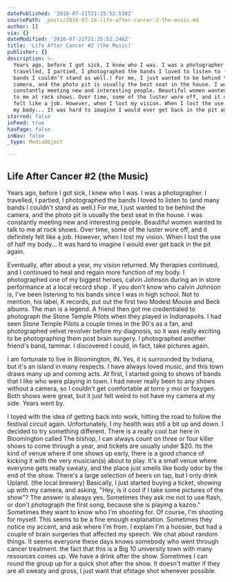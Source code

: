 ```yaml
---
datePublished: '2016-07-21T21:35:52.538Z'
sourcePath: _posts/2016-07-18-life-after-cancer-2-the-music.md
author: []
via: {}
dateModified: '2016-07-21T21:35:52.246Z'
title: 'Life After Cancer #2 (the Music)'
publisher: {}
description: >-
  Years ago, before I got sick, I knew who I was. I was a photographer. I
  travelled, I partied, I photographed the bands I loved to listen to (and many
  bands I couldn’t stand as well.) For me, I just wanted to be behind the
  camera, and the photo pit is usually the best seat in the house. I was
  constantly meeting new and interesting people. Beautiful women wanted to talk
  to me at rock shows. Over time, some of the luster wore off, and it definitely
  felt like a job. However, when I lost my vision. When I lost the use of half
  my body... It was hard to imagine I would ever get back in the pit again.
starred: false
inFeed: true
hasPage: false
inNav: false
_type: MediaObject

---
```

## Life After Cancer \#2 (the Music)

Years ago, before I got sick, I knew who I was. I was a photographer. I travelled, I partied, I photographed the bands I loved to listen to (and many bands I couldn't stand as well.) For me, I just wanted to be behind the camera, and the photo pit is usually the best seat in the house. I was constantly meeting new and interesting people. Beautiful women wanted to talk to me at rock shows. Over time, some of the luster wore off, and it definitely felt like a job. However, when I lost my vision. When I lost the use of half my body... It was hard to imagine I would ever get back in the pit again.

Eventually, after about a year, my vision returned. My therapies continued, and I continued to heal and regain more function of my body. I photographed one of my biggest heroes, calvin Johnson during an in store performance at a local record shop . If you don't know who calvin Johnson is, I've been listening to his bands since I was in high school. Not to mention, his label, K records, put out the first two Modest Mouse and Beck albums. The man is a legend. A friend then got me credentialed to photograph the Stone Temple Pilots when they played in Indianapolis. I had seen Stone Temple Pilots a couple times in the 90's as a fan, and photographed velvet revolver before my diagnosis, so it was really exciting to be photographing them post brain surgery. I photographed another friend's band, tammar. I discovered I could, in fact, take pictures again. 

I am fortunate to live in Bloomington, IN. Yes, it is surrounded by Indiana, but it's an island in many respects. I have always loved music, and this town draws many up and coming acts. At first, I started going to shows of bands that I like who were playing in town. I had never really been to any shows without a camera, so I couldn't get comfortable at torro y moi or foxygen. Both shows were great, but it just felt weird to not have my camera at my side. Years went by.

I toyed with the idea of getting back into work, hitting the road to follow the festival circuit again. Unfortunately, I my health was still a bit up and down. I decided to try something different. There is a really cool bar here in Bloomington called The bishop, I can always count on three or four killer shows to come through a year, and tickets are usually under $20\. Its the kind of venue where if one shows up early, there is a good chance of kicking it with the very musician(s) about to play. It's a small venue where everyone gets really sweaty, and the place just smells like body odor by the end of the show. There's a large selection of beers on tap, but I only drink Upland. (the local brewery) Basically, I just started buying a ticket, showing up with my camera, and asking, "Hey, is it cool if I take some pictures of the show"? The answer is always yes. Sometimes they ask me not to use flash, or don't photograph the first song, because she is playing a kazoo." Sometimes they want to know who I'm shooting for. Of course, I'm shooting for myself. This seems to be a fine enough explanation. Sometimes they notice my accent, and ask where I'm from. I explain I'm a hoosier, but had a couple of brain surgeries that affected my speech. We chat about random things. It seems everyone these days knows somebody who went through cancer treatment. the fact that this is a Big 10 university town with many resources comes up. We have a drink after the show. Sometimes I can round the group up for a quick shot after the show. It doesn't matter if they are all sweaty and gross, I just want that ofstage shot whenever possible.